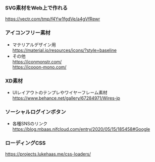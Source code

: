 ### SVG素材をWeb上で作れる
https://vectr.com/tmp/f4Yw1fgdVe/a4gVfRewr

### アイコンフリー素材
- マテリアルデザイン用  
https://material.io/resources/icons/?style=baseline
- その他  
https://iconmonstr.com/  
https://icooon-mono.com/  

### XD素材
- UIレイアウトのテンプレやワイヤーフレーム素材
https://www.behance.net/gallery/67284971/Wires-jp

### ソーシャルログインボタン
- 各種SNSのリンク
https://blog.mbaas.nifcloud.com/entry/2020/05/15/185458#Google

### ローディングCSS
https://projects.lukehaas.me/css-loaders/